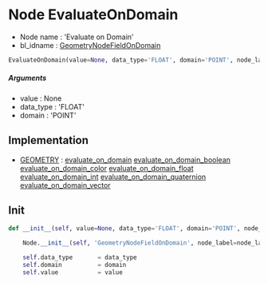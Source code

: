 # Node EvaluateOnDomain

- Node name : 'Evaluate on Domain'
- bl_idname : [GeometryNodeFieldOnDomain](https://docs.blender.org/api/current/bpy.types.GeometryNodeFieldOnDomain.html)


``` python
EvaluateOnDomain(value=None, data_type='FLOAT', domain='POINT', node_label=None, node_color=None)
```
##### Arguments

- value : None
- data_type : 'FLOAT'
- domain : 'POINT'

## Implementation

- [GEOMETRY](/docs/GeoNodes/socket_GEOMETRY.md) : [evaluate_on_domain](/docs/GeoNodes/socket_GEOMETRY.md#evaluate_on_domain) [evaluate_on_domain_boolean](/docs/GeoNodes/socket_GEOMETRY.md#evaluate_on_domain_boolean) [evaluate_on_domain_color](/docs/GeoNodes/socket_GEOMETRY.md#evaluate_on_domain_color) [evaluate_on_domain_float](/docs/GeoNodes/socket_GEOMETRY.md#evaluate_on_domain_float) [evaluate_on_domain_int](/docs/GeoNodes/socket_GEOMETRY.md#evaluate_on_domain_int) [evaluate_on_domain_quaternion](/docs/GeoNodes/socket_GEOMETRY.md#evaluate_on_domain_quaternion) [evaluate_on_domain_vector](/docs/GeoNodes/socket_GEOMETRY.md#evaluate_on_domain_vector)

## Init

``` python
def __init__(self, value=None, data_type='FLOAT', domain='POINT', node_label=None, node_color=None):

    Node.__init__(self, 'GeometryNodeFieldOnDomain', node_label=node_label, node_color=node_color)

    self.data_type       = data_type
    self.domain          = domain
    self.value           = value
```
